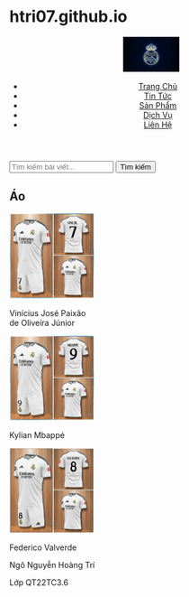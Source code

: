 # htri07.github.io
<!doctype html>
<html>
<head>
<meta charset="utf-8">
	<meta name="viewport" content="width-device-width,initial-scale=1.0">
<title>TRang Web</title>
<link href="siu.css" rel="stylesheet" type="text/css">
</head>

<body>
	<header>
	<div class="logo">
	  <img src="c.jpg" alt="logo" width="100">
	  </div>
		<nav class="menu">
			<ul>
			<li><a href="#">Trang Chủ</a></li>
				<li><a href="#">Tin Tức</a></li>
				<li><a href="#">Sản Phẩm</a></li>
				<li><a href="#">Dịch Vụ</a></li>
				<li><a href="#">Liên Hệ</a></li>
			</ul>
		</nav>
	</header>
	<div class="container">
		</div>
		<div class="col1">
			</div>
			<div class="search-bar">
				<form action="/search" method="GET">
					<input type="text" name="query" placeholder="Tìm kiếm bài viết...">
					<button type="submit">Tìm kiếm</button>
					</form>
				</div>
	<h2>Áo</h2>
	<div class="post">
		<img src="Vinicius-JR.jpg" alt="Bài viết 1" width="30%">
		<p>Vinícius José Paixão<br>
	    de Oliveira Júnior</p>
		</div>
	<div class="post">
		<img src="mbappe-3.jpg" alt="Bài viết 2" width="30%">
		<p>Kylian Mbappé</p>
		<div class="post">
		</div>
		<img src="Valverde-8.jpg" alt="Bài viết 3" width="30%">
		<p>Federico Valverde</p>
		</div>
	<footer>
		<p>Ngô Nguyễn Hoàng Trí</p>
		<p>Lớp QT22TC3.6</p>
	</footer>
			</body>
</html>
